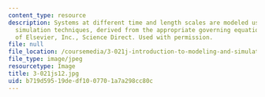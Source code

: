 ```yaml
---
content_type: resource
description: Systems at different time and length scales are modeled using different
  simulation techniques, derived from the appropriate governing equations. Image courtesy
  of Elsevier, Inc., Science Direct. Used with permission.
file: null
file_location: /coursemedia/3-021j-introduction-to-modeling-and-simulation-spring-2012/b719d59519dedf1007701a7a298cc80c_3-021js12.jpg
file_type: image/jpeg
resourcetype: Image
title: 3-021js12.jpg
uid: b719d595-19de-df10-0770-1a7a298cc80c
---
```

